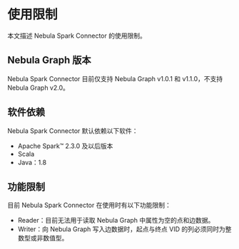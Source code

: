 # 使用限制

本文描述 Nebula Spark Connector 的使用限制。

## Nebula Graph 版本

Nebula Spark Connector 目前仅支持 Nebula Graph v1.0.1 和 v1.1.0，不支持 Nebula Graph v2.0。

## 软件依赖

Nebula Spark Connector 默认依赖以下软件：

- Apache Spark&trade; 2.3.0 及以后版本
- Scala
- Java：1.8

## 功能限制

目前 Nebula Spark Connector 在使用时有以下功能限制：

- Reader：目前无法用于读取 Nebula Graph 中属性为空的点和边数据。
- Writer：向 Nebula Graph 写入边数据时，起点与终点 VID 的列必须同时为整数型或非数值型。
